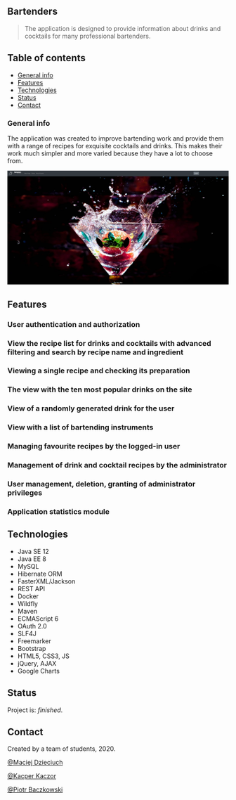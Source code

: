 ## Bartenders
> The application is designed to provide information about drinks and cocktails for many professional bartenders.

## Table of contents
* [General info](#general-info)
* [Features](#features)
* [Technologies](#technologies)
* [Status](#status)
* [Contact](#contact)

### General info
The application was created to improve bartending work and provide them with a range of recipes for exquisite cocktails and drinks. This makes their work much simpler and more varied because they have a lot to choose from.

![Home Page](./docs/home.png)

## Features

### User authentication and authorization

### View the recipe list for drinks and cocktails with advanced filtering and search by recipe name and ingredient

### Viewing a single recipe and checking its preparation

### The view with the ten most popular drinks on the site

### View of a randomly generated drink for the user

### View with a list of bartending instruments

### Managing favourite recipes by the logged-in user

### Management of drink and cocktail recipes by the administrator

### User management, deletion, granting of administrator privileges

### Application statistics module

## Technologies
* Java SE 12
* Java EE 8
* MySQL
* Hibernate ORM
* FasterXML/Jackson
* REST API
* Docker
* Wildfly
* Maven
* ECMAScript 6
* OAuth 2.0
* SLF4J
* Freemarker
* Bootstrap
* HTML5, CSS3, JS
* jQuery, AJAX
* Google Charts

## Status
Project is: _finished_.

## Contact
Created by a team of students, 2020.

[@Maciej Dzieciuch](https://github.com/MaciejDzieciuch)

[@Kacper Kaczor](https://github.com/kacperkaczor97)

[@Piotr Baczkowski](https://github.com/Erdalien)